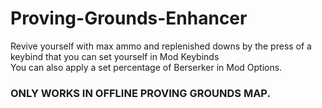 # Proving-Grounds-Enhancer  
Revive yourself with max ammo and replenished downs by the press of a keybind that you can set yourself in Mod Keybinds   
You can also apply a set percentage of Berserker in Mod Options.  
  
### ONLY WORKS IN OFFLINE PROVING GROUNDS MAP.  
